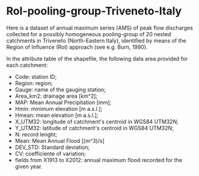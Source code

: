 # RoI-pooling-group-Triveneto-Italy
Here is a dataset of annual maximum series (AMS) of peak flow discharges collected for a possibly homogeneous 
pooling-group of 20 nested catchments in Triveneto (North-Eastern Italy), identified by means of the 
Region of Influence (RoI) approach (see e.g. Burn, 1990).

In the attribute table of the shapefile, the following data area provided for each catchment:
- Code: station ID;
- Region: region;
- Gauge: name of the gauging station;
- Area_km2: drainage area [km^2];
- MAP: Mean Annual Precipitation [mm];
- Hmin: minimum elevation [m a.s.l.];
- Hmean: mean elevation  [m a.s.l.];
- X_UTM32: longitude of catchment's centroid in WGS84 UTM32N;
- Y_UTM32: latitude of catchment's centroid in WGS84 UTM32N; 
- N: record lenght;
- Mean: Mean Annual Flood [(m^3)/s]
- DEV_STD: Standard deviation;
- CV: coefficiente of variation;
- fields from X1913 to X2012: annual maximum flood recorded for the given year.  
